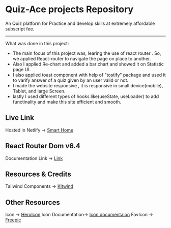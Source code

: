 # Quiz-Ace projects Repository

An Quiz platform for Practice and develop skills at extremely affordable subscript fee.

***
What was done in this project:
* The main focus of this project was, learing the use of react router . So, we applied React-router to navigate the page on place to another.
* Also I applied Re-chart and added a bar chart and showed it on Statistic page UI.
*  I also applied toast component with help of "tostify" package and used it to varify answer of a quiz given by an user valid or not.
* I made the website responsive , it is responsive in small device(mobile), Tablet, and large Screen.
*  lastly I used different types of hooks like(useState, useLoader) to add functinality and make this site efficient and smooth.

## Live Link
Hosted in Netlify -> [Smart Home](https://shome-shop.netlify.app/)


## React Router Dom v6.4 
Documentation Link -> [Link](https://reactrouter.com/en/main/start/overview)

## Resources & Credits
Tailwind Components -> 
[Kitwind](https://kitwind.io/products/kometa/components)

## Other Resources
Icon -> [HeroIcon](https://heroicons.com/)
Icon Documentation-> [Icon documentaion](https://github.com/tailwindlabs/heroicons)
FavIcon -> [Freepic](https://www.freepik.com/)